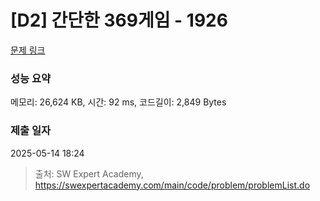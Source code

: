 # [D2] 간단한 369게임 - 1926 

[문제 링크](https://swexpertacademy.com/main/code/problem/problemDetail.do?contestProbId=AV5PTeo6AHUDFAUq) 

### 성능 요약

메모리: 26,624 KB, 시간: 92 ms, 코드길이: 2,849 Bytes

### 제출 일자

2025-05-14 18:24



> 출처: SW Expert Academy, https://swexpertacademy.com/main/code/problem/problemList.do